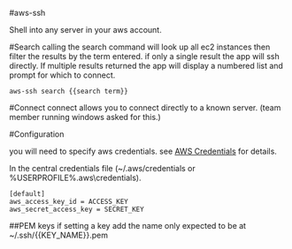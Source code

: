 #aws-ssh

Shell into any server in your aws account.

#Search
calling the search command will look up all ec2 instances then filter the results by the term entered. if only a single result the app will ssh directly. If multiple results returned the app will display a numbered list and prompt for which to connect.

```
aws-ssh search {{search term}}
```

#Connect
connect allows you to connect directly to a known server. (team member running windows asked for this.)

#Configuration

you  will need to specify aws credentials. see [AWS Credentials](http://blogs.aws.amazon.com/security/post/Tx3D6U6WSFGOK2H/A-New-and-Standardized-Way-to-Manage-Credentials-in-the-AWS-SDKs) for details.


In the central credentials file (~/.aws/credentials or %USERPROFILE%\.aws\credentials).
```
[default]
aws_access_key_id = ACCESS_KEY
aws_secret_access_key = SECRET_KEY
```

##PEM keys
if setting a key add the name only expected to be at ~/.ssh/{{KEY_NAME}}.pem

